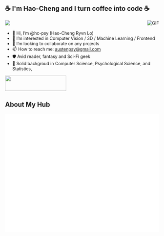 ## :coffee: I'm Hao-Cheng and I turn coffee into code :coffee:


<img align="right" alt="GIF" src="https://media.giphy.com/media/vzO0Vc8b2VBLi/giphy.gif" />

![](https://komarev.com/ghpvc/?username=hc-psy)

- 👋 Hi, I’m @hc-psy (Hao-Cheng Ryvn Lo)
- 👀 I’m interested in Computer Vision / 3D / Machine Learning / Frontend
- 💞️ I’m looking to collaborate on any projects
- 📫 How to reach me: austenpsy@gmail.com
- 🛡️ Avid reader, fantasy and Sci-Fi geek
- 🔬 Solid backgroud in Computer Science, Psychological Science, and Statistics,

<a href="https://www.buymeacoffee.com/ryvn"><img width="200px" height="50px" src="https://img.buymeacoffee.com/button-api/?text=Buy me a book&emoji=📚&slug=ryvn&button_colour=555555&font_colour=ffffff&font_family=Bree&outline_colour=000000&coffee_colour=FFDD00" /></a>

<!---
hc-psy/hc-psy is a ✨ special ✨ repository because its `README.md` (this file) appears on your GitHub profile.
You can click the Preview link to take a look at your changes.
--->

## About My Hub

![Metrics](https://github.com/hc-psy/hc-psy/blob/main/github-metrics.svg)
